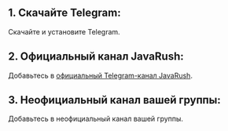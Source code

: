 
## 1. Скачайте Telegram:
Скачайте и установите Telegram.

## 2. Официальный канал JavaRush:
Добавьтесь в [официальный Telegram-канал JavaRush](https://t.me/javarush_original).

## 3. Неофициальный канал вашей группы:
Добавьтесь в неофициальный канал вашей группы.